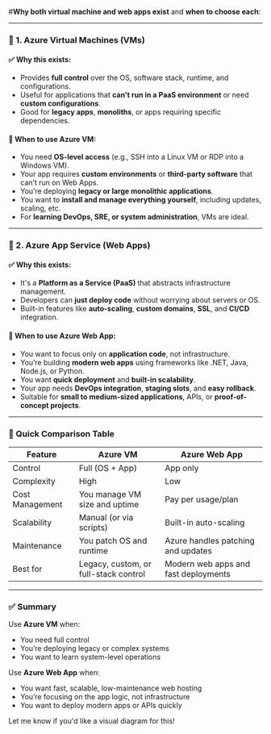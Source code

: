 #**Why both virtual machine and web apps exist** and **when to choose each**:

---

### 🔹 1. **Azure Virtual Machines (VMs)**

#### ✅ **Why this exists:**

* Provides **full control** over the OS, software stack, runtime, and configurations.
* Useful for applications that **can't run in a PaaS environment** or need **custom configurations**.
* Good for **legacy apps**, **monoliths**, or apps requiring specific dependencies.

#### 📌 **When to use Azure VM:**

* You need **OS-level access** (e.g., SSH into a Linux VM or RDP into a Windows VM).
* Your app requires **custom environments** or **third-party software** that can’t run on Web Apps.
* You’re deploying **legacy or large monolithic applications**.
* You want to **install and manage everything yourself**, including updates, scaling, etc.
* For **learning DevOps, SRE, or system administration**, VMs are ideal.

---

### 🔹 2. **Azure App Service (Web Apps)**

#### ✅ **Why this exists:**

* It's a **Platform as a Service (PaaS)** that abstracts infrastructure management.
* Developers can **just deploy code** without worrying about servers or OS.
* Built-in features like **auto-scaling**, **custom domains**, **SSL**, and **CI/CD** integration.

#### 📌 **When to use Azure Web App:**

* You want to focus only on **application code**, not infrastructure.
* You’re building **modern web apps** using frameworks like .NET, Java, Node.js, or Python.
* You want **quick deployment** and **built-in scalability**.
* Your app needs **DevOps integration**, **staging slots**, and **easy rollback**.
* Suitable for **small to medium-sized applications**, APIs, or **proof-of-concept projects**.

---

### 🧠 Quick Comparison Table

| Feature         | Azure VM                              | Azure Web App                        |
| --------------- | ------------------------------------- | ------------------------------------ |
| Control         | Full (OS + App)                       | App only                             |
| Complexity      | High                                  | Low                                  |
| Cost Management | You manage VM size and uptime         | Pay per usage/plan                   |
| Scalability     | Manual (or via scripts)               | Built-in auto-scaling                |
| Maintenance     | You patch OS and runtime              | Azure handles patching and updates   |
| Best for        | Legacy, custom, or full-stack control | Modern web apps and fast deployments |

---

### ✅ Summary

Use **Azure VM** when:

* You need full control
* You’re deploying legacy or complex systems
* You want to learn system-level operations

Use **Azure Web App** when:

* You want fast, scalable, low-maintenance web hosting
* You’re focusing on the app logic, not infrastructure
* You want to deploy modern apps or APIs quickly

Let me know if you'd like a visual diagram for this!
